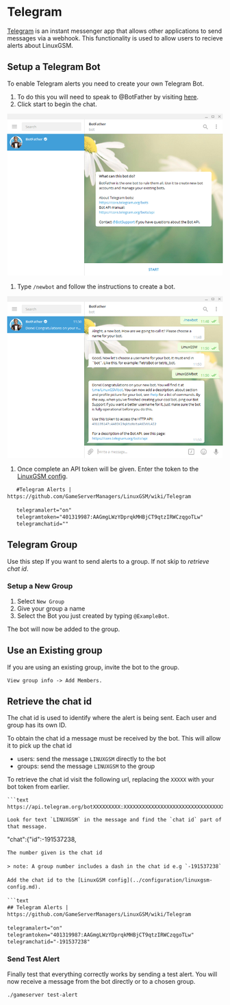 # Telegram

[Telegram](https://telegram.org) is an instant messenger app that allows other applications to send messages via a webhook. This functionality is used to allow users to recieve alerts about LinuxGSM.

## Setup a Telegram Bot

To enable Telegram alerts you need to create your own Telegram Bot.

1. To do this you will need to speak to @BotFather by visiting [here](https://telegram.me/BotFather).
2. Click start to begin the chat.

![BotFather Chat](../.gitbook/assets/botfather_chat.png)

1. Type `/newbot` and follow the instructions to create a bot.

![new Bot](../.gitbook/assets/botfather_new_bot.png)

1. Once complete an API token will be given. Enter the token to the [LinuxGSM config](../configuration/linuxgsm-config.md).

```text
   #Telegram Alerts | https://github.com/GameServerManagers/LinuxGSM/wiki/Telegram

   telegramalert="on"
   telegramtoken="401319987:AAGmgLWzYDprqkMHBjCT9qtzIRWCzqgoTLw"
   telegramchatid=""
```

## Telegram Group

Use this step If you want to send alerts to a group. If not skip to _retrieve chat id_.

### Setup a New Group

1. Select `New Group`
2. Give your group a name
3. Select the Bot you just created by typing `@ExampleBot`.

The bot will now be added to the group.

## Use an Existing group

If you are using an existing group, invite the bot to the group.

```text
View group info -> Add Members.
```

## Retrieve the chat id

The chat id is used to identify where the alert is being sent. Each user and group has its own ID.

To obtain the chat id a message must be received by the bot. This will allow it to pick up the chat id

* users: send the message `LINUXGSM` directly to the bot
* groups: send the message `LINUXGSM` to the group

To retrieve the chat id visit the following url, replacing the `XXXXX` with your bot token from earlier.

```text
```text
https://api.telegram.org/botXXXXXXXXX:XXXXXXXXXXXXXXXXXXXXXXXXXXXXXXXXXXXX/getUpdates
```

```text
Look for text `LINUXGSM` in the message and find the `chat id` part of that message.
```

"chat":{"id":-191537238,

```text
The number given is the chat id

> note: A group number includes a dash in the chat id e.g `-191537238`

Add the chat id to the [LinuxGSM config](../configuration/linuxgsm-config.md).

```text
## Telegram Alerts | https://github.com/GameServerManagers/LinuxGSM/wiki/Telegram

telegramalert="on"
telegramtoken="401319987:AAGmgLWzYDprqkMHBjCT9qtzIRWCzqgoTLw"
telegramchatid="-191537238"
```

### Send Test Alert

Finally test that everything correctly works by sending a test alert. You will now receive a message from the bot directly or to a chosen group.

```text
./gameserver test-alert
```


